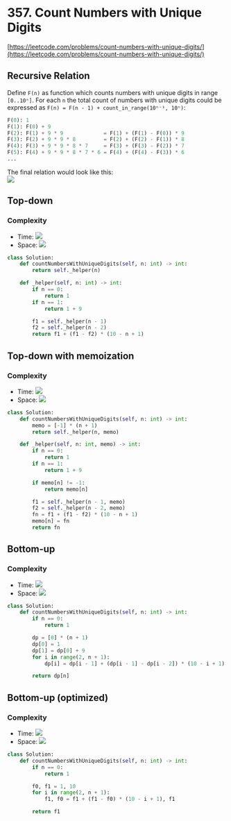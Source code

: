 # 357. Count Numbers with Unique Digits
[https://leetcode.com/problems/count-numbers-with-unique-digits/](https://leetcode.com/problems/count-numbers-with-unique-digits/)

## Recursive Relation
Define `F(n)` as function which counts numbers with unique digits in range `[0..10ⁿ]`. For each `n` the total count of numbers with unique digits could be expressed as `F(n) = F(n - 1) + count_in_range(10ⁿ⁻¹, 10ⁿ)`:
```python
F(0): 1
F(1): F(0) + 9
F(2): F(1) + 9 * 9             = F(1) + (F(1) - F(0)) * 9
F(3): F(2) + 9 * 9 * 8         = F(2) + (F(2) - F(1)) * 8
F(4): F(3) + 9 * 9 * 8 * 7     = F(3) + (F(3) - F(2)) * 7
F(5): F(4) + 9 * 9 * 8 * 7 * 6 = F(4) + (F(4) - F(3)) * 6
...
```
The final relation would look like this:  
<img src="https://latex.codecogs.com/gif.latex?F(n)&space;=&space;\begin{cases}&space;1&&space;\text{&space;if&space;}&space;n=0&space;\\&space;F(n&space;-&space;1)&space;&plus;&space;9&&space;\text{&space;if&space;}&space;n=1&space;\\&space;F(n&space;-&space;1)&space;&plus;&space;(F(n&space;-&space;1)&space;-&space;F(n&space;-&space;2))&space;\times&space;(10&space;-&space;n&space;&plus;&space;1)&&space;\text{&space;if&space;}&space;n>1&space;\end{cases}"/>

## Top-down
### Complexity
- Time: <img src="https://render.githubusercontent.com/render/math?math=\mathcal{O}(2^n)">
- Space: <img src="https://render.githubusercontent.com/render/math?math=\mathcal{O}(n)">
```python
class Solution:
    def countNumbersWithUniqueDigits(self, n: int) -> int:
        return self._helper(n)

    def _helper(self, n: int) -> int:
        if n == 0:
            return 1
        if n == 1:
            return 1 + 9

        f1 = self._helper(n - 1)
        f2 = self._helper(n - 2)
        return f1 + (f1 - f2) * (10 - n + 1)
```

## Top-down with memoization
### Complexity
- Time:  <img src="https://render.githubusercontent.com/render/math?math=\mathcal{O}(n)">
- Space: <img src="https://render.githubusercontent.com/render/math?math=\mathcal{O}(n)">

```python
class Solution:
    def countNumbersWithUniqueDigits(self, n: int) -> int:
        memo = [-1] * (n + 1)
        return self._helper(n, memo)

    def _helper(self, n: int, memo) -> int:
        if n == 0:
            return 1
        if n == 1:
            return 1 + 9

        if memo[n] != -1:
            return memo[n]

        f1 = self._helper(n - 1, memo)
        f2 = self._helper(n - 2, memo)
        fn = f1 + (f1 - f2) * (10 - n + 1)
        memo[n] = fn
        return fn
```

## Bottom-up
### Complexity
- Time:  <img src="https://render.githubusercontent.com/render/math?math=\mathcal{O}(n)">
- Space: <img src="https://render.githubusercontent.com/render/math?math=\mathcal{O}(n)">

```python
class Solution:
    def countNumbersWithUniqueDigits(self, n: int) -> int:
        if n == 0:
            return 1

        dp = [0] * (n + 1)
        dp[0] = 1
        dp[1] = dp[0] + 9
        for i in range(2, n + 1):
            dp[i] = dp[i - 1] + (dp[i - 1] - dp[i - 2]) * (10 - i + 1)

        return dp[n]
```

## Bottom-up (optimized)
### Complexity
- Time:  <img src="https://render.githubusercontent.com/render/math?math=\mathcal{O}(n)">
- Space: <img src="https://render.githubusercontent.com/render/math?math=\mathcal{O}(1)">

```python
class Solution:
    def countNumbersWithUniqueDigits(self, n: int) -> int:
        if n == 0:
            return 1

        f0, f1 = 1, 10
        for i in range(2, n + 1):
            f1, f0 = f1 + (f1 - f0) * (10 - i + 1), f1

        return f1
```
